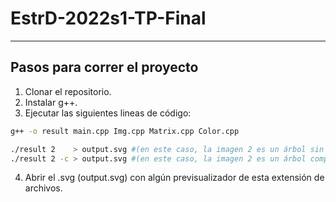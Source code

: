 # EstrD-2022s1-TP-Final
--- 
## Pasos para correr el proyecto

1. Clonar el repositorio.
2. Instalar g++.
3. Ejecutar las siguientes lineas de código:
```sh
g++ -o result main.cpp Img.cpp Matrix.cpp Color.cpp
```
```sh
./result 2    > output.svg #(en este caso, la imagen 2 es un árbol sin comprimir)
./result 2 -c > output.svg #(en este caso, la imagen 2 es un árbol comprimido)
```

4. Abrir el .svg (output.svg) con algún previsualizador de esta extensión de archivos.